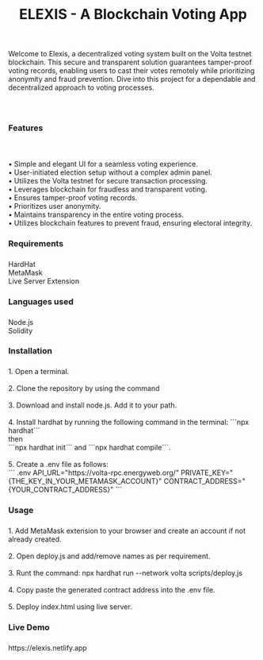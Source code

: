 <br clear="both">

<h1 align="center">ELEXIS - A Blockchain Voting App</h1>

###

<br clear="both">

<p align="left">Welcome to Elexis, a decentralized voting system built on the Volta testnet blockchain. This secure and transparent solution guarantees tamper-proof voting records, enabling users to cast their votes remotely while prioritizing anonymity and fraud prevention. Dive into this project for a dependable and decentralized approach to voting processes.</p>

###

<br clear="both">

<h3 align="left">Features</h3>

###

<br clear="both">

<p align="left">• Simple and elegant UI for a seamless voting experience.<br> • User-initiated election setup without a complex admin panel.<br> • Utilizes the Volta testnet for secure transaction processing.<br> • Leverages blockchain for fraudless and transparent voting.<br> • Ensures tamper-proof voting records.<br> • Prioritizes user anonymity.<br> • Maintains transparency in the entire voting process.<br> • Utilizes blockchain features to prevent fraud, ensuring electoral integrity.</p>

###

<h3 align="left">Requirements</h3>

###

<p align="left">HardHat<br>MetaMask <br>Live Server Extension</p>

###

<h3 align="left">Languages used</h3>

###

<p align="left">Node.js<br>Solidity</p>

###

<h3 align="left">Installation</h3>

###

<p align="left">1. Open a terminal.<br><br>2. Clone the repository by using the command <br><br>3. Download and install node.js. Add it to your path.<br><br>4. Install hardhat by running the following command in the terminal: ```npx hardhat``` <br>then<br>```npx hardhat init``` and ```npx hardhat compile```.<br><br>5. Create a .env file as follows:<br>```
  .env
  API_URL="https://volta-rpc.energyweb.org/"
PRIVATE_KEY="{THE_KEY_IN_YOUR_METAMASK_ACCOUNT}"
CONTRACT_ADDRESS="{YOUR_CONTRACT_ADDRESS}"
  ```</p>

###

<h3 align="left">Usage</h3>

###

<p align="left">1. Add MetaMask extension to your browser and create an account if not already created.<br><br>2. Open deploy.js and add/remove names as per requirement.<br><br>3. Runt the command: npx hardhat run --network volta scripts/deploy.js <br><br>4. Copy paste the generated contract address into the .env file.<br><br>5. Deploy index.html using live server.</p>

###

<h3 align="left">Live Demo</h3>

###

<p align="left">https://elexis.netlify.app</p>

###
